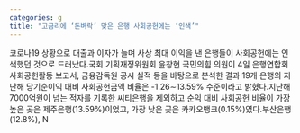 ```yaml
---
categories: g
title: "고금리에 ‘돈벼락’ 맞은 은행 사회공헌에는 ‘인색’"
---
```

코로나19 상황으로 대출과 이자가 늘며 사상 최대 이익을 낸 은행들이 사회공헌에는 인색했던 것으로 드러났다.국회 기획재정위원회 윤창현 국민의힘 의원이 4일 은행연합회 사회공헌활동 보고서, 금융감독원 공시 실적 등을 바탕으로 분석한 결과 19개 은행의 지난해 당기순이익 대비 사회공헌금액 비율은 -1.26∼13.59% 수준이라고 밝혔다.지난해 7000억원이 넘는 적자를 기록한 씨티은행을 제외하고 순익 대비 사회공헌 비율이 가장 높은 곳은 제주은행(13.59%)이었고, 가장 낮은 곳은 카카오뱅크(0.15%)였다.부산은행(12.8%), N
